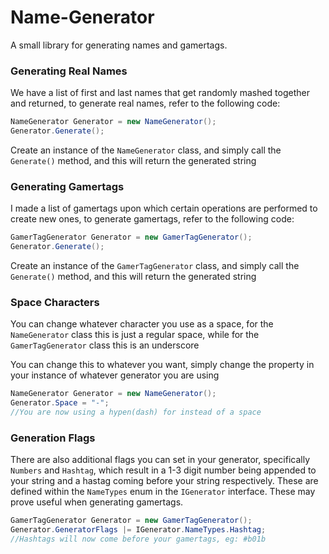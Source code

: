# Name-Generator
A small library for generating names and gamertags.


### Generating Real Names

We have a list of first and last names that get randomly mashed together and returned, to generate real names, refer to the following code:

```csharp
NameGenerator Generator = new NameGenerator();
Generator.Generate();
```

Create an instance of the `NameGenerator` class, and simply call the `Generate()` method, and this will return the generated string


### Generating Gamertags

I made a list of gamertags upon which certain operations are performed to create new ones, to generate gamertags, refer to the following code:

```csharp
GamerTagGenerator Generator = new GamerTagGenerator();
Generator.Generate();
```

Create an instance of the `GamerTagGenerator` class, and simply call the `Generate()` method, and this will return the generated string


### Space Characters
You can change whatever character you use as a space, for the `NameGenerator` class this is just a regular space, while for the `GamerTagGenerator` class this is an underscore

You can change this to whatever you want, simply change the property in your instance of whatever generator you are using

```csharp
NameGenerator Generator = new NameGenerator();
Generator.Space = "-";
//You are now using a hypen(dash) for instead of a space
```


### Generation Flags
There are also additional flags you can set in your generator, specifically `Numbers` and `Hashtag`, which result in a 1-3 digit number being appended to your string and a hastag coming before your string respectively. These are defined within the `NameTypes` enum in the `IGenerator` interface.
These may prove useful when generating gamertags.

```csharp
GamerTagGenerator Generator = new GamerTagGenerator();
Generator.GeneratorFlags |= IGenerator.NameTypes.Hashtag;
//Hashtags will now come before your gamertags, eg: #b01b
```
